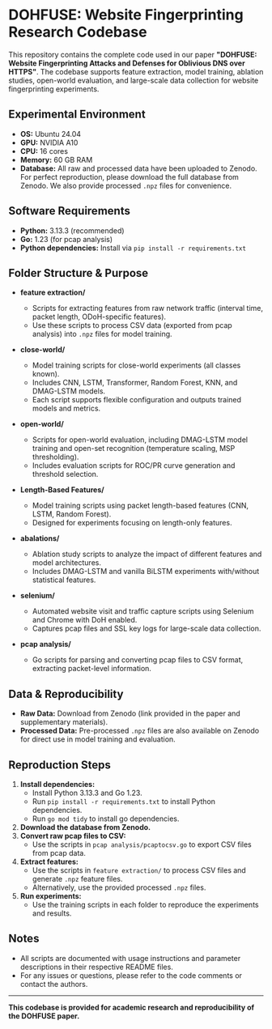 # DOHFUSE: Website Fingerprinting Research Codebase

This repository contains the complete code used in our paper **"DOHFUSE: Website Fingerprinting Attacks and Defenses for Oblivious DNS over HTTPS"**. The codebase supports feature extraction, model training, ablation studies, open-world evaluation, and large-scale data collection for website fingerprinting experiments.

## Experimental Environment

- **OS:** Ubuntu 24.04
- **GPU:** NVIDIA A10
- **CPU:** 16 cores
- **Memory:** 60 GB RAM
- **Database:** All raw and processed data have been uploaded to Zenodo. For perfect reproduction, please download the full database from Zenodo. We also provide processed `.npz` files for convenience.

## Software Requirements

- **Python:** 3.13.3 (recommended)
- **Go:** 1.23 (for pcap analysis)
- **Python dependencies:** Install via `pip install -r requirements.txt`

## Folder Structure & Purpose

- **feature extraction/**
  - Scripts for extracting features from raw network traffic (interval time, packet length, ODoH-specific features).
  - Use these scripts to process CSV data (exported from pcap analysis) into `.npz` files for model training.

- **close-world/**
  - Model training scripts for close-world experiments (all classes known).
  - Includes CNN, LSTM, Transformer, Random Forest, KNN, and DMAG-LSTM models.
  - Each script supports flexible configuration and outputs trained models and metrics.

- **open-world/**
  - Scripts for open-world evaluation, including DMAG-LSTM model training and open-set recognition (temperature scaling, MSP thresholding).
  - Includes evaluation scripts for ROC/PR curve generation and threshold selection.

- **Length-Based Features/**
  - Model training scripts using packet length-based features (CNN, LSTM, Random Forest).
  - Designed for experiments focusing on length-only features.

- **abalations/**
  - Ablation study scripts to analyze the impact of different features and model architectures.
  - Includes DMAG-LSTM and vanilla BiLSTM experiments with/without statistical features.

- **selenium/**
  - Automated website visit and traffic capture scripts using Selenium and Chrome with DoH enabled.
  - Captures pcap files and SSL key logs for large-scale data collection.

- **pcap analysis/**
  - Go scripts for parsing and converting pcap files to CSV format, extracting packet-level information.

## Data & Reproducibility

- **Raw Data:** Download from Zenodo (link provided in the paper and supplementary materials).
- **Processed Data:** Pre-processed `.npz` files are also available on Zenodo for direct use in model training and evaluation.

## Reproduction Steps

1. **Install dependencies:**
   - Install Python 3.13.3 and Go 1.23.
   - Run `pip install -r requirements.txt` to install Python dependencies.
   - Run `go mod tidy` to install go dependencies.
2. **Download the database from Zenodo.**
3. **Convert raw pcap files to CSV:**
   - Use the scripts in `pcap analysis/pcaptocsv.go` to export CSV files from pcap data.
4. **Extract features:**
   - Use the scripts in `feature extraction/` to process CSV files and generate `.npz` feature files.
   - Alternatively, use the provided processed `.npz` files.
5. **Run experiments:**
   - Use the training scripts in each folder to reproduce the experiments and results.

## Notes

- All scripts are documented with usage instructions and parameter descriptions in their respective README files.
- For any issues or questions, please refer to the code comments or contact the authors.

---
**This codebase is provided for academic research and reproducibility of the DOHFUSE paper.**
